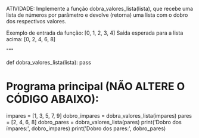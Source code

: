 ATIVIDADE:
Implemente a função dobra_valores_lista(lista), que recebe uma lista de números por parâmetro e devolve (retorna)
uma lista com o dobro dos respectivos valores.

Exemplo de entrada da função: [0, 1, 2, 3, 4]
Saída esperada para a lista acima: [0, 2, 4, 6, 8]

"""

def dobra_valores_lista(lista):
	pass




# Programa principal (NÃO ALTERE O CÓDIGO ABAIXO):
impares = [1, 3, 5, 7, 9]
dobro_impares = dobra_valores_lista(impares)
pares = [2, 4, 6, 8]
dobro_pares = dobra_valores_lista(pares)
print('Dobro dos ímpares:', dobro_impares)
print('Dobro dos pares:', dobro_pares)
